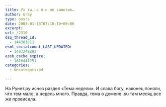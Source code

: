 ```yaml
---
title: Ух ты, а я и не заметил…
author: Gray
type: posts
date: 2003-01-15T07:18:19+00:00
excerpt:
url: /2310
dsq_thread_id:
  - 144301011
esml_socialcount_LAST_UPDATED:
  - 1497248893
essb_cache_expire:
  - 1616441251
categories:
  - Uncategorized

---
```








На Рунет.ру исчез раздел &#171;Тема недели&#187;. И слава богу, наконец поняли, что тем мало, а недель много. Правда, тема о домене .su там месяц все же провисела.